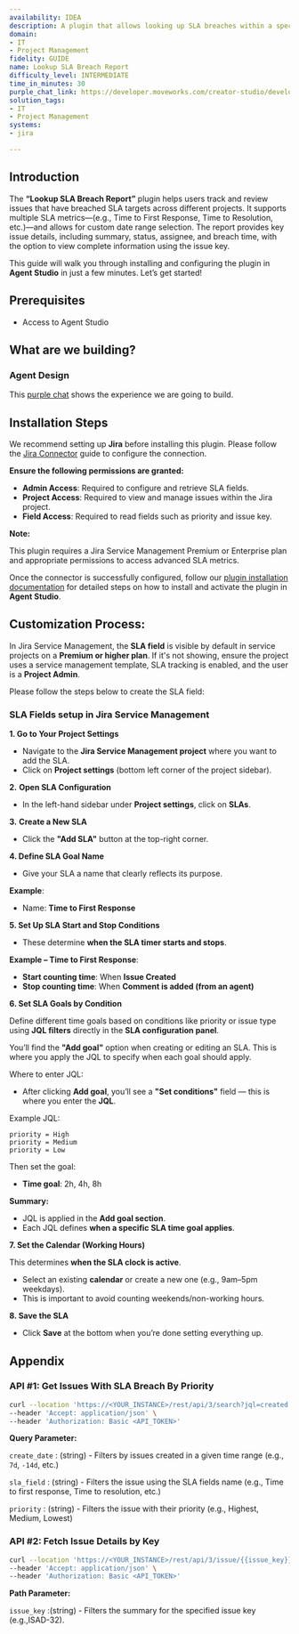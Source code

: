 ```yaml
---
availability: IDEA
description: A plugin that allows looking up SLA breaches within a specified period.
domain:
- IT
- Project Management
fidelity: GUIDE
name: Lookup SLA Breach Report
difficulty_level: INTERMEDIATE
time_in_minutes: 30
purple_chat_link: https://developer.moveworks.com/creator-studio/developer-tools/purple-chat/?conversation=%7B%22startTimestamp%22%3A%2211%3A43+AM%22%2C%22messages%22%3A%5B%7B%22parts%22%3A%5B%7B%22richText%22%3A%22Can+you+get+me+the+latest+SLA+breach+report%3F%22%7D%5D%2C%22role%22%3A%22user%22%7D%2C%7B%22parts%22%3A%5B%7B%22richText%22%3A%22%3Cp%3ESure.+For+which+time+period+would+you+like+the+report%3F%3C%2Fp%3E%22%7D%2C%7B%22buttons%22%3A%5B%7B%22buttonText%22%3A%22Last+24+Hours%22%2C%22style%22%3A%22outlined%22%7D%2C%7B%22buttonText%22%3A%22Last+7+Days%22%2C%22style%22%3A%22outlined%22%7D%2C%7B%22buttonText%22%3A%22Last+30+Days%22%2C%22style%22%3A%22outlined%22%7D%5D%7D%5D%2C%22role%22%3A%22assistant%22%7D%2C%7B%22parts%22%3A%5B%7B%22richText%22%3A%22Last+7+Days%22%7D%5D%2C%22role%22%3A%22user%22%7D%2C%7B%22parts%22%3A%5B%7B%22reasoningSteps%22%3A%5B%7B%22richText%22%3A%22Searching+%3Cb%3EJira%3C%2Fb%3E+for+issues+that+breached+their+SLA+in+the+last+7+days.%22%2C%22status%22%3A%22success%22%7D%5D%7D%2C%7B%22richText%22%3A%22%3Cp%3EHere+is+the+SLA+breach+summary+for+the+last+7+days%3A%3C%2Fp%3E%3Cul%3E%3Cli%3E%3Cb%3EHighest%3A%3C%2Fb%3E+3+breached+issues%3C%2Fli%3E%3Cli%3E%3Cb%3EHigh%3A%3C%2Fb%3E+8+breached+issues%3C%2Fli%3E%3Cli%3E%3Cb%3EMedium%3A%3C%2Fb%3E+15+breached+issues%3C%2Fli%3E%3C%2Ful%3E%3Cp%3EThe+most+recent+critical+breaches+were%3A%3C%2Fp%3E%22%7D%2C%7B%22citations%22%3A%5B%7B%22citationTitle%22%3A%22SUP-1234%3A+Payment+gateway+unresponsive%22%2C%22connectorName%22%3A%22jira%22%7D%2C%7B%22citationTitle%22%3A%22SUP-1230%3A+Website+login+unavailable+for+SSO+users%22%2C%22connectorName%22%3A%22jira%22%7D%5D%7D%2C%7B%22buttons%22%3A%5B%7B%22buttonText%22%3A%22View+Details%22%2C%22style%22%3A%22filled%22%7D%2C%7B%22buttonText%22%3A%22Export+Report%22%2C%22style%22%3A%22outlined%22%7D%5D%7D%5D%2C%22role%22%3A%22assistant%22%7D%2C%7B%22parts%22%3A%5B%7B%22richText%22%3A%22View+Details%22%7D%5D%2C%22role%22%3A%22user%22%7D%2C%7B%22parts%22%3A%5B%7B%22richText%22%3A%22%3Cp%3EWhich+issue+would+you+like+to+see+details+for%3F%3C%2Fp%3E%22%7D%2C%7B%22buttons%22%3A%5B%7B%22buttonText%22%3A%22SUP-1234%22%2C%22style%22%3A%22outlined%22%7D%2C%7B%22buttonText%22%3A%22SUP-1230%22%2C%22style%22%3A%22outlined%22%7D%5D%7D%5D%2C%22role%22%3A%22assistant%22%7D%2C%7B%22parts%22%3A%5B%7B%22richText%22%3A%22SUP-1234%22%7D%5D%2C%22role%22%3A%22user%22%7D%2C%7B%22parts%22%3A%5B%7B%22richText%22%3A%22%3Cp%3EHere+are+the+details+for+%3Cb%3ESUP-1234%3C%2Fb%3E%3A%3C%2Fp%3E%22%7D%2C%7B%22apiBlock%22%3A%7B%22code%22%3A%22%7B%5Cn++%5C%22summary%5C%22%3A+%5C%22Payment+gateway+unresponsive%5C%22%2C%5Cn++%5C%22assignee%5C%22%3A+%7B%5Cn++++%5C%22displayName%5C%22%3A+%5C%22Billing+Systems+Team%5C%22%5Cn+++%7D%2C%5Cn++%5C%22status%5C%22%3A+%7B%5Cn++++%5C%22name%5C%22%3A+%5C%22In+Progress%5C%22%5Cn++%7D%2C%5Cn++%5C%22priority%5C%22%3A+%7B%5Cn++++%5C%22name%5C%22%3A+%5C%22Highest%5C%22%5Cn++%7D%2C%5Cn++%5C%22sla%5C%22%3A+%7B%5Cn++++%5C%22status%5C%22%3A+%5C%22breached%5C%22%2C%5Cn++++%5C%22breachedAt%5C%22%3A+%5C%222024-05-29T10%3A15%3A00Z%5C%22%2C%5Cn++++%5C%22timeToResolution%5C%22%3A+%5C%224+hours%5C%22%5Cn++%7D%5Cn%7D%22%2C%22connectorName%22%3A%22jira%22%2C%22title%22%3A%22GET+%2Fissue%2FSUP-1234%22%7D%7D%2C%7B%22buttons%22%3A%5B%7B%22buttonText%22%3A%22Add+Comment%22%2C%22style%22%3A%22outlined%22%7D%2C%7B%22buttonText%22%3A%22Reassign+Issue%22%2C%22style%22%3A%22outlined%22%7D%5D%7D%5D%2C%22role%22%3A%22assistant%22%7D%5D%7D
solution_tags:
- IT
- Project Management
systems:
- jira

---
```

## **Introduction**

The **“Lookup SLA Breach Report”** plugin helps users track and review issues that have breached SLA targets across different projects. It supports multiple SLA metrics—(e.g., Time to First Response, Time to Resolution, etc.)—and allows for custom date range selection. The report provides key issue details, including summary, status, assignee, and breach time, with the option to view complete information using the issue key.

This guide will walk you through installing and configuring the plugin in **Agent Studio** in just a few minutes. Let’s get started!

## **Prerequisites**

- Access to Agent Studio

## **What are we building?**

### **Agent Design**

This [purple chat](https://marketplace.moveworks.com/purple-chat?conversation=%7B%22startTimestamp%22%3A%2211%3A43+AM%22%2C%22messages%22%3A%5B%7B%22parts%22%3A%5B%7B%22richText%22%3A%22Can+you+get+me+the+latest+SLA+breach+report%3F%22%7D%5D%2C%22role%22%3A%22user%22%7D%2C%7B%22parts%22%3A%5B%7B%22richText%22%3A%22%3Cp+xmlns%3D%5C%22http%3A%2F%2Fwww.w3.org%2F1999%2Fxhtml%5C%22%3ESure.+For+which+time+period+would+you+like+the+report%3F%3C%2Fp%3E%22%7D%2C%7B%22buttons%22%3A%5B%7B%22buttonText%22%3A%22Last+24+Hours%22%2C%22style%22%3A%22outlined%22%7D%2C%7B%22buttonText%22%3A%22Last+7+Days%22%2C%22style%22%3A%22outlined%22%7D%2C%7B%22buttonText%22%3A%22Last+30+Days%22%2C%22style%22%3A%22outlined%22%7D%5D%7D%5D%2C%22role%22%3A%22assistant%22%7D%2C%7B%22parts%22%3A%5B%7B%22richText%22%3A%22Last+7+Days%22%7D%5D%2C%22role%22%3A%22user%22%7D%2C%7B%22parts%22%3A%5B%7B%22reasoningSteps%22%3A%5B%7B%22richText%22%3A%22Searching+%3Cb+xmlns%3D%5C%22http%3A%2F%2Fwww.w3.org%2F1999%2Fxhtml%5C%22%3EJira%3C%2Fb%3E+for+issues+that+breached+their+SLA+in+the+last+7+days.%22%2C%22status%22%3A%22success%22%7D%5D%7D%2C%7B%22richText%22%3A%22%3Cp+xmlns%3D%5C%22http%3A%2F%2Fwww.w3.org%2F1999%2Fxhtml%5C%22%3EHere+is+the+SLA+breach+summary+for+the+last+7+days%3A%3C%2Fp%3E%3Cul+xmlns%3D%5C%22http%3A%2F%2Fwww.w3.org%2F1999%2Fxhtml%5C%22%3E%3Cli%3E%3Cb%3EHighest%3A%3C%2Fb%3E+3+breached+issues%3C%2Fli%3E%3Cli%3E%3Cb%3EHigh%3A%3C%2Fb%3E+8+breached+issues%3C%2Fli%3E%3Cli%3E%3Cb%3EMedium%3A%3C%2Fb%3E+15+breached+issues%3C%2Fli%3E%3C%2Ful%3E%3Cp+xmlns%3D%5C%22http%3A%2F%2Fwww.w3.org%2F1999%2Fxhtml%5C%22%3EThe+most+recent+critical+breaches+were%3A%3C%2Fp%3E%22%7D%2C%7B%22citations%22%3A%5B%7B%22citationTitle%22%3A%22SUP-1234%3A+Payment+gateway+unresponsive%22%2C%22connectorName%22%3A%22jira%22%7D%2C%7B%22citationTitle%22%3A%22SUP-1230%3A+Website+login+unavailable+for+SSO+users%22%2C%22connectorName%22%3A%22jira%22%7D%5D%7D%2C%7B%22buttons%22%3A%5B%7B%22buttonText%22%3A%22View+Details%22%2C%22style%22%3A%22filled%22%7D%2C%7B%22buttonText%22%3A%22Export+Report%22%2C%22style%22%3A%22outlined%22%7D%5D%7D%5D%2C%22role%22%3A%22assistant%22%7D%2C%7B%22parts%22%3A%5B%7B%22richText%22%3A%22View+Details%22%7D%5D%2C%22role%22%3A%22user%22%7D%2C%7B%22parts%22%3A%5B%7B%22richText%22%3A%22%3Cp+xmlns%3D%5C%22http%3A%2F%2Fwww.w3.org%2F1999%2Fxhtml%5C%22%3EWhich+issue+would+you+like+to+see+details+for%3F%3C%2Fp%3E%22%7D%2C%7B%22buttons%22%3A%5B%7B%22buttonText%22%3A%22SUP-1234%22%2C%22style%22%3A%22outlined%22%7D%2C%7B%22buttonText%22%3A%22SUP-1230%22%2C%22style%22%3A%22outlined%22%7D%5D%7D%5D%2C%22role%22%3A%22assistant%22%7D%2C%7B%22parts%22%3A%5B%7B%22richText%22%3A%22SUP-1234%22%7D%5D%2C%22role%22%3A%22user%22%7D%2C%7B%22parts%22%3A%5B%7B%22richText%22%3A%22%3Cp+xmlns%3D%5C%22http%3A%2F%2Fwww.w3.org%2F1999%2Fxhtml%5C%22%3EHere+are+the+details+for+issue+%3Cb%3ESUP-1234%3C%2Fb%3E%3A%3C%2Fp%3E%3Cul+xmlns%3D%5C%22http%3A%2F%2Fwww.w3.org%2F1999%2Fxhtml%5C%22%3E%3Cli%3E%3Cb%3ESummary%3A%3C%2Fb%3E+Payment+gateway+unresponsive%3C%2Fli%3E%3Cli%3E%3Cb%3EPriority%3A%3C%2Fb%3E+Highest%3C%2Fli%3E%3Cli%3E%3Cb%3EAssignee%3A%3C%2Fb%3E+Alex+Miller%3C%2Fli%3E%3Cli%3E%3Cb%3EReporter%3A%3C%2Fb%3E+Sarah+Chen%3C%2Fli%3E%3Cli%3E%3Cb%3ECreated%3A%3C%2Fb%3E+October+20%2C+2023%3C%2Fli%3E%3Cli%3E%3Cb%3ESLA+%28Time+to+resolution%29%3A%3C%2Fb%3E+Breached+%282h+15m+overdue%29%3C%2Fli%3E%3Cli%3E%3Cb%3ESLA+%28Time+to+first+response%29%3A%3C%2Fb%3E+25m+%28Met%29%3C%2Fli%3E%3C%2Ful%3E%22%7D%2C%7B%22citations%22%3A%5B%7B%22citationTitle%22%3A%22SUP-1234%3A+Payment+gateway+unresponsive%22%2C%22connectorName%22%3A%22jira%22%7D%5D%7D%5D%2C%22role%22%3A%22assistant%22%7D%5D%7D) shows the experience we are going to build.

## **Installation Steps**

We recommend setting up **Jira** before installing this plugin. Please follow the [Jira Connector](https://marketplace.moveworks.com/connectors/jira?hist=home%2Cbrws#how-to-implement) guide to configure the connection.

**Ensure the following permissions are granted:**

- **Admin Access**: Required to configure and retrieve SLA fields.
- **Project Access**: Required to view and manage issues within the Jira project.
- **Field Access**: Required to read fields such as priority and issue key.

**Note:**

This plugin requires a Jira Service Management Premium or Enterprise plan and appropriate permissions to access advanced SLA metrics.

Once the connector is successfully configured, follow our [plugin installation documentation](https://help.moveworks.com/docs/ai-agent-marketplace-installation) for detailed steps on how to install and activate the plugin in **Agent Studio**.

## **Customization Process:**

In Jira Service Management, the **SLA field** is visible by default in service projects on a **Premium or higher plan**. If it's not showing, ensure the project uses a service management template, SLA tracking is enabled, and the user is a **Project Admin**.

Please follow the steps below to create the SLA field:

### SLA Fields setup in Jira Service Management

**1. Go to Your Project Settings**

- Navigate to the **Jira Service Management project** where you want to add the SLA.
- Click on **Project settings** (bottom left corner of the project sidebar).



**2.** **Open SLA Configuration**

- In the left-hand sidebar under **Project settings**, click on **SLAs**.



**3.** **Create a New SLA**

- Click the **"Add SLA"** button at the top-right corner.


**4. Define SLA Goal Name**

- Give your SLA a name that clearly reflects its purpose.

**Example**:

- Name: **Time to First Response**



**5. Set Up SLA Start and Stop Conditions**

- These determine **when the SLA timer starts and stops**.

**Example – Time to First Response**:

- **Start counting time**: When **Issue Created**
- **Stop counting time**: When **Comment is added (from an agent)**



**6. Set SLA Goals by Condition**

Define different time goals based on conditions like priority or issue type using **JQL filters** directly in the **SLA configuration panel**.

You’ll find the **"Add goal"** option when creating or editing an SLA. This is where you apply the JQL to specify when each goal should apply.

Where to enter JQL:

- After clicking **Add goal**, you’ll see a **"Set conditions"** field — this is where you enter the **JQL**.

Example JQL:

```
priority = High
priority = Medium
priority = Low
```

Then set the goal:

- **Time goal**: 2h, 4h, 8h

**Summary:**

- JQL is applied in the **Add goal section**.
- Each JQL defines **when a specific SLA time goal applies**.



**7. Set the Calendar (Working Hours)**

This determines **when the SLA clock is active**.

- Select an existing **calendar** or create a new one (e.g., 9am–5pm weekdays).
- This is important to avoid counting weekends/non-working hours.


**8. Save the SLA**

- Click **Save** at the bottom when you’re done setting everything up.

## **Appendix**

### **API #1: Get Issues With SLA Breach By Priority**

```bash
curl --location 'https://<YOUR_INSTANCE>/rest/api/3/search?jql=created >= {{create_date}} AND "{{sla_field}}" = breached() AND priority = {{priority}} AND fields= priority,key,summary' \
--header 'Accept: application/json' \
--header 'Authorization: Basic <API_TOKEN>'
```

**Query Parameter:**

`create_date` : (string) - Filters by issues created in a given time range (e.g., `7d`, `-14d`, etc.)

`sla_field` : (string) - Filters the issue using the SLA fields name (e.g., Time to first response, Time to resolution, etc.)

`priority` : (string) - Filters the issue with their priority (e.g., Highest, Medium, Lowest)

### **API #2: Fetch Issue Details by Key**

```bash
curl --location 'https://<YOUR_INSTANCE>/rest/api/3/issue/{{issue_key}}' \
--header 'Accept: application/json' \
--header 'Authorization: Basic <API_TOKEN>'
```

**Path Parameter:**

`issue_key`  :(string) - Filters the summary for the specified issue key (e.g.,ISAD-32).